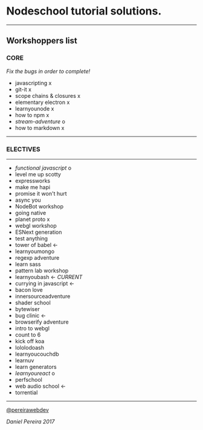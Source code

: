 # Nodeschool tutorial solutions.
---

## Workshoppers list

### CORE

_*Fix the bugs in order to complete!*_
- javascripting x
- git-it x
- scope chains & closures x
- elementary electron x
- learnyounode x
- how to npm x
- *stream-adventure* o
- how to markdown x
---


### ELECTIVES
---
- *functional javascript* o
- level me up scotty
- expressworks
- make me hapi
- promise it won't hurt
- async you
- NodeBot workshop
- going native
- planet proto x
- webgl workshop
- ESNext generation
- test anything
- tower of babel <-
- learnyoumongo
- regexp adventure
- learn sass
- pattern lab workshop
- learnyoubash <- *CURRENT*
- currying in javascript <-
- bacon love
- innersourceadventure
- shader school
- bytewiser
- bug clinic <-
- browserify adventure
- intro to webgl
- count to 6
- kick off koa
- lololodoash
- learnyoucouchdb
- learnuv
- learn generators
- *learnyoureact* o
- perfschool
- web audio school <-
- torrential
---


[@pereirawebdev](https://twitter.com/pereirawebdev)

_*Daniel Pereira 2017*_

